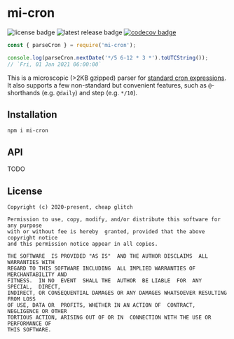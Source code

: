 # mi-cron
![license badge](https://badgen.net/github/license/cheap-glitch/mi-cron?color=green)
![latest release badge](https://badgen.net/github/release/cheap-glitch/mi-cron?color=green)
[![codecov badge](https://codecov.io/gh/cheap-glitch/mi-cron/branch/main/graph/badge.svg)](https://codecov.io/gh/cheap-glitch/mi-cron)

```javascript
const { parseCron } = require('mi-cron');

console.log(parseCron.nextDate('*/5 6-12 * 3 *').toUTCString());
// `Fri, 01 Jan 2021 06:00:00`
```

This is a microscopic (>2KB gzipped) parser for [standard cron expressions](https://en.wikipedia.org/wiki/Cron#CRON_expression).
It also supports a few non-standard but convenient features, such as `@`-shorthands (e.g. `@daily`) and step (e.g. `*/10`).

## Installation
```shell
npm i mi-cron
```

## API
TODO

## License
```
Copyright (c) 2020-present, cheap glitch

Permission to use, copy, modify, and/or distribute this software for any purpose
with or without fee is hereby  granted, provided that the above copyright notice
and this permission notice appear in all copies.

THE SOFTWARE  IS PROVIDED "AS IS"  AND THE AUTHOR DISCLAIMS  ALL WARRANTIES WITH
REGARD TO THIS SOFTWARE INCLUDING  ALL IMPLIED WARRANTIES OF MERCHANTABILITY AND
FITNESS.  IN NO  EVENT  SHALL THE  AUTHOR  BE LIABLE  FOR  ANY SPECIAL,  DIRECT,
INDIRECT, OR CONSEQUENTIAL DAMAGES OR ANY DAMAGES WHATSOEVER RESULTING FROM LOSS
OF USE, DATA OR  PROFITS, WHETHER IN AN ACTION OF  CONTRACT, NEGLIGENCE OR OTHER
TORTIOUS ACTION, ARISING OUT OF OR IN  CONNECTION WITH THE USE OR PERFORMANCE OF
THIS SOFTWARE.
```
